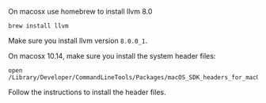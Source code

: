 On macosx use homebrew to install llvm 8.0

    brew install llvm

Make sure you install llvm version `8.0.0_1`.

On macosx 10.14, make sure you install the system header files:

    open /Library/Developer/CommandLineTools/Packages/macOS_SDK_headers_for_macOS_10.14.pkg

Follow the instructions to install the header files.
